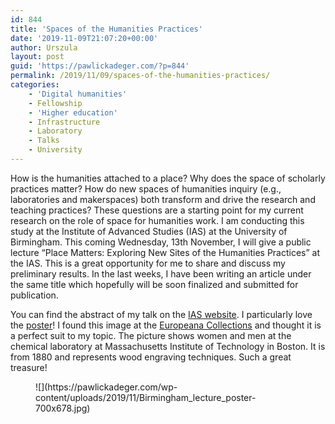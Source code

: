 ```yaml
---
id: 844
title: 'Spaces of the Humanities Practices'
date: '2019-11-09T21:07:20+00:00'
author: Urszula
layout: post
guid: 'https://pawlickadeger.com/?p=844'
permalink: /2019/11/09/spaces-of-the-humanities-practices/
categories:
    - 'Digital humanities'
    - Fellowship
    - 'Higher education'
    - Infrastructure
    - Laboratory
    - Talks
    - University
---
```


How is the humanities attached to a place? Why does the space of scholarly practices matter? How do new spaces of humanities inquiry (e.g., laboratories and makerspaces) both transform and drive the research and teaching practices? These questions are a starting point for my current research on the role of space for humanities work. I am conducting this study at the Institute of Advanced Studies (IAS) at the University of Birmingham. This coming Wednesday, 13th November, I will give a public lecture “Place Matters: Exploring New Sites of the Humanities Practices” at the IAS. This is a great opportunity for me to share and discuss my preliminary results. In the last weeks, I have been writing an article under the same title which hopefully will be soon finalized and submitted for publication.

You can find the abstract of my talk on the [IAS website](https://www.birmingham.ac.uk/research/activity/ias/workshops/2019/Place-Matters.aspx). I particularly love the [poster](https://pawlickadeger.com/wp-content/uploads/2019/11/Pawlicka-Place-Matters_IAS_Talk-Stg220461.pdf)! I found this image at the [Europeana Collections](https://www.europeana.eu/portal/en/record/9200579/g4w9q949.html?q=laboratory#dcId=1569564803982&p=1) and thought it is a perfect suit to my topic. The picture shows women and men at the chemical laboratory at Massachusetts Institute of Technology in Boston. It is from 1880 and represents wood engraving techniques. Such a great treasure!

<figure class="wp-block-image">![](https://pawlickadeger.com/wp-content/uploads/2019/11/Birmingham_lecture_poster-700x678.jpg)</figure>